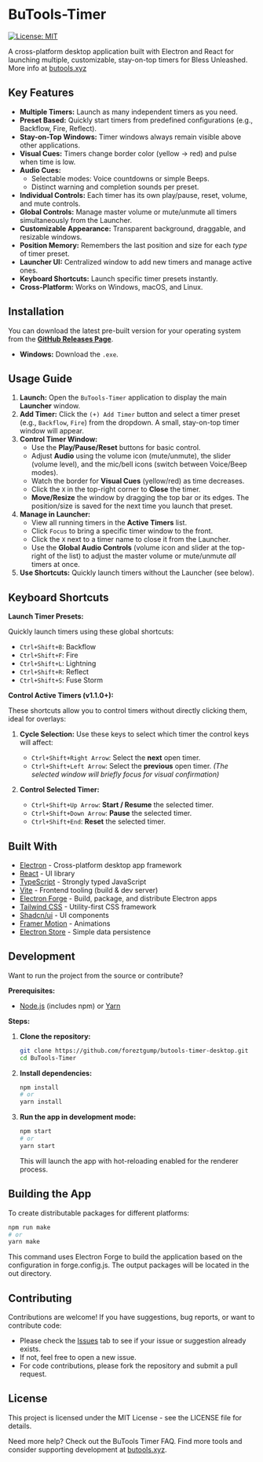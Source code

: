 # BuTools-Timer

[![License: MIT](https://img.shields.io/badge/License-MIT-yellow.svg)](https://opensource.org/licenses/MIT)
<!-- Optional: Add build status badges here if you set up CI/CD -->

A cross-platform desktop application built with Electron and React for launching multiple, customizable, stay-on-top timers for Bless Unleashed. More info at [butools.xyz](https://butools.xyz)


## Key Features

*   **Multiple Timers:** Launch as many independent timers as you need.
*   **Preset Based:** Quickly start timers from predefined configurations (e.g., Backflow, Fire, Reflect).
*   **Stay-on-Top Windows:** Timer windows always remain visible above other applications.
*   **Visual Cues:** Timers change border color (yellow -> red) and pulse when time is low.
*   **Audio Cues:**
    *   Selectable modes: Voice countdowns or simple Beeps.
    *   Distinct warning and completion sounds per preset.
*   **Individual Controls:** Each timer has its own play/pause, reset, volume, and mute controls.
*   **Global Controls:** Manage master volume or mute/unmute all timers simultaneously from the Launcher.
*   **Customizable Appearance:** Transparent background, draggable, and resizable windows.
*   **Position Memory:** Remembers the last position and size for each *type* of timer preset.
*   **Launcher UI:** Centralized window to add new timers and manage active ones.
*   **Keyboard Shortcuts:** Launch specific timer presets instantly.
*   **Cross-Platform:** Works on Windows, macOS, and Linux.

## Installation

You can download the latest pre-built version for your operating system from the **[GitHub Releases Page]([https://github.com/foreztgump/butools-timer-desktop/releases])**.

*   **Windows:** Download the `.exe`.

## Usage Guide

1.  **Launch:** Open the `BuTools-Timer` application to display the main **Launcher** window.
2.  **Add Timer:** Click the `(+) Add Timer` button and select a timer preset (e.g., `Backflow`, `Fire`) from the dropdown. A small, stay-on-top timer window will appear.
3.  **Control Timer Window:**
    *   Use the **Play/Pause/Reset** buttons for basic control.
    *   Adjust **Audio** using the volume icon (mute/unmute), the slider (volume level), and the mic/bell icons (switch between Voice/Beep modes).
    *   Watch the border for **Visual Cues** (yellow/red) as time decreases.
    *   Click the `X` in the top-right corner to **Close** the timer.
    *   **Move/Resize** the window by dragging the top bar or its edges. The position/size is saved for the next time you launch that preset.
4.  **Manage in Launcher:**
    *   View all running timers in the **Active Timers** list.
    *   Click `Focus` to bring a specific timer window to the front.
    *   Click the `X` next to a timer name to close it from the Launcher.
    *   Use the **Global Audio Controls** (volume icon and slider at the top-right of the list) to adjust the master volume or mute/unmute *all* timers at once.
5.  **Use Shortcuts:** Quickly launch timers without the Launcher (see below).

## Keyboard Shortcuts

**Launch Timer Presets:**

Quickly launch timers using these global shortcuts:

*   `Ctrl+Shift+B`: Backflow
*   `Ctrl+Shift+F`: Fire
*   `Ctrl+Shift+L`: Lightning
*   `Ctrl+Shift+R`: Reflect
*   `Ctrl+Shift+S`: Fuse Storm

**Control Active Timers (v1.1.0+):**

These shortcuts allow you to control timers without directly clicking them, ideal for overlays:

1.  **Cycle Selection:** Use these keys to select which timer the control keys will affect:
    *   `Ctrl+Shift+Right Arrow`: Select the **next** open timer.
    *   `Ctrl+Shift+Left Arrow`: Select the **previous** open timer.
    *(The selected window will briefly focus for visual confirmation)*

2.  **Control Selected Timer:**
    *   `Ctrl+Shift+Up Arrow`: **Start / Resume** the selected timer.
    *   `Ctrl+Shift+Down Arrow`: **Pause** the selected timer.
    *   `Ctrl+Shift+End`: **Reset** the selected timer.

## Built With

*   [Electron](https://www.electronjs.org/) - Cross-platform desktop app framework
*   [React](https://reactjs.org/) - UI library
*   [TypeScript](https://www.typescriptlang.org/) - Strongly typed JavaScript
*   [Vite](https://vitejs.dev/) - Frontend tooling (build & dev server)
*   [Electron Forge](https://www.electronforge.io/) - Build, package, and distribute Electron apps
*   [Tailwind CSS](https://tailwindcss.com/) - Utility-first CSS framework
*   [Shadcn/ui](https://ui.shadcn.com/) - UI components
*   [Framer Motion](https://www.framer.com/motion/) - Animations
*   [Electron Store](https://github.com/sindresorhus/electron-store) - Simple data persistence

## Development

Want to run the project from the source or contribute?

**Prerequisites:**

*   [Node.js](https://nodejs.org/) (includes npm) or [Yarn](https://yarnpkg.com/)

**Steps:**

1.  **Clone the repository:**
    ```bash
    git clone https://github.com/foreztgump/butools-timer-desktop.git
    cd BuTools-Timer
    ```
2.  **Install dependencies:**
    ```bash
    npm install
    # or
    yarn install
    ```
3.  **Run the app in development mode:**
    ```bash
    npm start
    # or
    yarn start
    ```
    This will launch the app with hot-reloading enabled for the renderer process.

## Building the App

To create distributable packages for different platforms:

```bash
npm run make
# or
yarn make
```

This command uses Electron Forge to build the application based on the configuration in forge.config.js. The output packages will be located in the out directory.

## Contributing

Contributions are welcome! If you have suggestions, bug reports, or want to contribute code:

*   Please check the [Issues]([https://github.com/foreztgump/butools-timer-desktop/issues]) tab to see if your issue or suggestion already exists.
*   If not, feel free to open a new issue.
*   For code contributions, please fork the repository and submit a pull request.


## License

This project is licensed under the MIT License - see the LICENSE file for details.

Need more help? Check out the BuTools Timer FAQ.
Find more tools and consider supporting development at [butools.xyz](https://butools.xyz). 